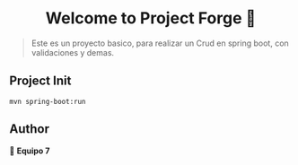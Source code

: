 <h1 align="center">Welcome to Project Forge 👋</h1>
<p>
</p>

> Este es un proyecto basico, para realizar un Crud en spring boot, con validaciones y demas.

## Project Init
```
mvn spring-boot:run
```

## Author

👤 **Equipo 7**
